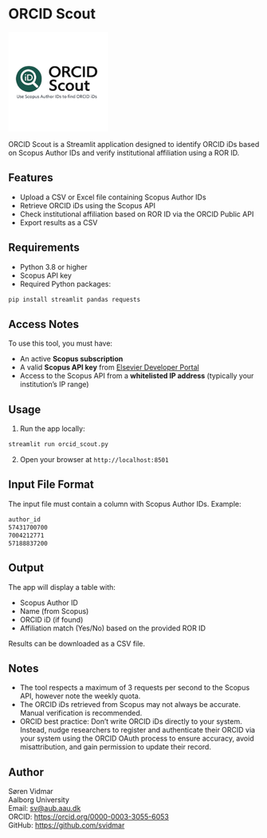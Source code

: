 # ORCID Scout
<img src="orcid_scout_logo.png" alt="ORCID Scout logo" width="200"/>

ORCID Scout is a Streamlit application designed to identify ORCID iDs based on Scopus Author IDs and verify institutional affiliation using a ROR ID.

## Features

- Upload a CSV or Excel file containing Scopus Author IDs
- Retrieve ORCID iDs using the Scopus API
- Check institutional affiliation based on ROR ID via the ORCID Public API
- Export results as a CSV

## Requirements

- Python 3.8 or higher
- Scopus API key
- Required Python packages:

```bash
pip install streamlit pandas requests
```
## Access Notes

To use this tool, you must have:

- An active **Scopus subscription**
- A valid **Scopus API key** from [Elsevier Developer Portal](https://dev.elsevier.com/)
- Access to the Scopus API from a **whitelisted IP address** (typically your institution’s IP range)

## Usage

1. Run the app locally:

```bash
streamlit run orcid_scout.py
```

2. Open your browser at `http://localhost:8501`

## Input File Format

The input file must contain a column with Scopus Author IDs. Example:

```
author_id
57431700700
7004212771
57188837200
```

## Output

The app will display a table with:
- Scopus Author ID
- Name (from Scopus)
- ORCID iD (if found)
- Affiliation match (Yes/No) based on the provided ROR ID

Results can be downloaded as a CSV file.

## Notes

- The tool respects a maximum of 3 requests per second to the Scopus API, however note the weekly quota.
- The ORCID iDs retrieved from Scopus may not always be accurate. Manual verification is recommended.
- ORCID best practice: Don’t write ORCID iDs directly to your system. Instead, nudge researchers to register and authenticate their ORCID via your system using the ORCID OAuth process to ensure accuracy, avoid misattribution, and gain permission to update their record.

## Author

Søren Vidmar  
Aalborg University  
Email: sv@aub.aau.dk  
ORCID: https://orcid.org/0000-0003-3055-6053  
GitHub: https://github.com/svidmar
